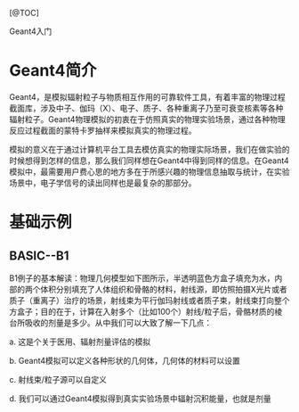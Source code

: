 [@TOC]

Geant4入门

# Geant4简介

Geant4，是模拟辐射粒子与物质相互作用的可靠软件工具，有着丰富的物理过程截面库，涉及中子、伽玛（X）、电子、质子、各种重离子乃至可衰变核素等各种辐射粒子。Geant4物理模拟的初衷在于仿照真实的物理实验场景，通过各种物理反应过程截面的蒙特卡罗抽样来模拟真实的物理过程。

模拟的意义在于通过计算机平台工具去模仿真实的物理实际场景，我们在做实验的时候想得到怎样的信息，那么我们同样想在Geant4中得到同样的信息。在Geant4模拟中，最需要用户费心思的地方多在于所感兴趣的物理信息抽取与统计，在实验场景中，电子学信号的读出同样也是最复杂的那部分。

# 基础示例

## BASIC--B1

B1例子的基本解读：物理几何模型如下图所示，半透明蓝色方盒子填充为水，内部的两个体积分别填充了人体组织和骨骼的材料，射线源，即仿照拍摄X光片或者质子（重离子）治疗的场景，射线束为平行伽玛射线或者质子束，射线束打向整个方盒子；目的在于，计算在入射多个（比如100个）射线/粒子后，骨骼材质的棱台所吸收的剂量是多少。从中我们可以大致了解一下几点：

a. 这是个关于医用、辐射剂量评估的模拟

b. Geant4模拟可以定义各种形状的几何体，几何体的材料可以设置

c. 射线束/粒子源可以自定义

d. 我们可以通过Geant4模拟得到真实实验场景中辐射沉积能量，也就是剂量



